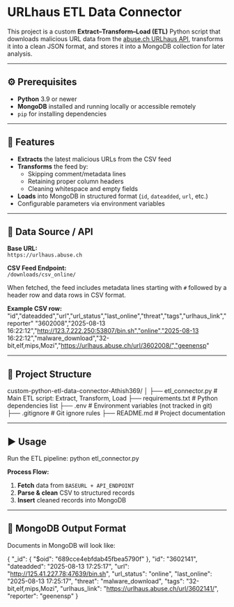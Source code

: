 # URLhaus ETL Data Connector

This project is a custom **Extract–Transform–Load (ETL)** Python script that downloads malicious URL data from the [abuse.ch URLhaus API](https://urlhaus.abuse.ch/), transforms it into a clean JSON format, and stores it into a MongoDB collection for later analysis.

---

## ⚙️ Prerequisites

- **Python** 3.9 or newer
- **MongoDB** installed and running locally or accessible remotely
- `pip` for installing dependencies

---

## 📌 Features
- **Extracts** the latest malicious URLs from the CSV feed
- **Transforms** the feed by:
  - Skipping comment/metadata lines
  - Retaining proper column headers
  - Cleaning whitespace and empty fields
- **Loads** into MongoDB in structured format (`id`, `dateadded`, `url`, etc.)
- Configurable parameters via environment variables

---

## 🔌 Data Source / API

**Base URL:**  
`https://urlhaus.abuse.ch`

**CSV Feed Endpoint:**  
`/downloads/csv_online/`

When fetched, the feed includes metadata lines starting with `#` followed by a header row and data rows in CSV format.

**Example CSV row:**
"id","dateadded","url","url_status","last_online","threat","tags","urlhaus_link","reporter"
"3602008","2025-08-13 16:22:12","http://123.7.222.250:53807/bin.sh","online","2025-08-13 16:22:12","malware_download","32-bit,elf,mips,Mozi","https://urlhaus.abuse.ch/url/3602008/","geenensp"

---

## 📂 Project Structure

custom-python-etl-data-connector-Athish369/
│
├── etl_connector.py # Main ETL script: Extract, Transform, Load
├── requirements.txt # Python dependencies list
├── .env # Environment variables (not tracked in git)
├── .gitignore # Git ignore rules
├── README.md # Project documentation

---

## ▶️ Usage

Run the ETL pipeline:
    python etl_connector.py


**Process Flow:**
1. **Fetch** data from `BASEURL + API_ENDPOINT`
2. **Parse & clean** CSV to structured records
3. **Insert** cleaned records into MongoDB

---

## 📂 MongoDB Output Format

Documents in MongoDB will look like:

{
  "_id": {
    "$oid": "689cce4ebfdab45fbea5790f"
  },
  "id": "3602141",
  "dateadded": "2025-08-13 17:25:17",
  "url": "http://125.41.227.78:47639/bin.sh",
  "url_status": "online",
  "last_online": "2025-08-13 17:25:17",
  "threat": "malware_download",
  "tags": "32-bit,elf,mips,Mozi",
  "urlhaus_link": "https://urlhaus.abuse.ch/url/3602141/",
  "reporter": "geenensp"
}